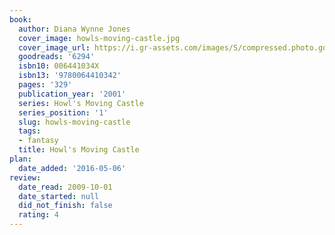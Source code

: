 ```yaml
---
book:
  author: Diana Wynne Jones
  cover_image: howls-moving-castle.jpg
  cover_image_url: https://i.gr-assets.com/images/S/compressed.photo.goodreads.com/books/1407450489l/6294._SX98_.jpg
  goodreads: '6294'
  isbn10: 006441034X
  isbn13: '9780064410342'
  pages: '329'
  publication_year: '2001'
  series: Howl's Moving Castle
  series_position: '1'
  slug: howls-moving-castle
  tags:
  - fantasy
  title: Howl's Moving Castle
plan:
  date_added: '2016-05-06'
review:
  date_read: 2009-10-01
  date_started: null
  did_not_finish: false
  rating: 4
---
```

